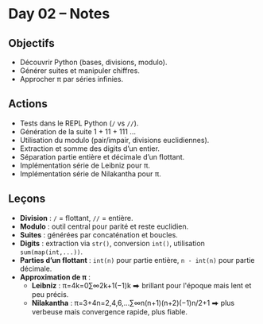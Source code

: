 # Day 02 – Notes

## Objectifs
- Découvrir Python (bases, divisions, modulo).  
- Générer suites et manipuler chiffres.  
- Approcher π par séries infinies.  

## Actions
- Tests dans le REPL Python (`/` vs `//`).  
- Génération de la suite 1 + 11 + 111 …  
- Utilisation du modulo (pair/impair, divisions euclidiennes).  
- Extraction et somme des digits d’un entier.  
- Séparation partie entière et décimale d’un flottant.  
- Implémentation série de Leibniz pour π.  
- Implémentation série de Nilakantha pour π.  

## Leçons
- **Division** : `/` = flottant, `//` = entière.  
- **Modulo** : outil central pour parité et reste euclidien.  
- **Suites** : générées par concaténation et boucles.  
- **Digits** : extraction via `str()`, conversion `int()`, utilisation `sum(map(int,...))`.  
- **Parties d’un flottant** : `int(n)` pour partie entière, `n - int(n)` pour partie décimale.  
- **Approximation de π** :  
  - **Leibniz** : π=4k=0∑∞​2k+1(−1)k​ ⮕ brillant pour l'époque mais lent et peu précis.  
  - **Nilakantha** : π=3+4n=2,4,6,…∑∞​n(n+1)(n+2)(−1)n/2+1​ ⮕ plus verbeuse mais convergence rapide, plus fiable.